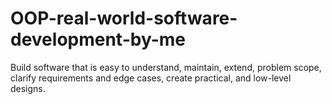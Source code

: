 # OOP-real-world-software-development-by-me
Build software that is easy to understand, maintain, extend, problem scope, clarify requirements and edge cases, create practical, and low-level designs.

